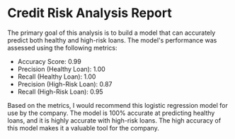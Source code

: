 # Credit Risk Analysis Report

The primary goal of this analysis is to build a model that can accurately predict both healthy and high-risk loans. The model's performance was assessed using the following metrics:

- Accuracy Score: 0.99
- Precision (Healthy Loan): 1.00
- Recall (Healthy Loan): 1.00
- Precision (High-Risk Loan): 0.87
- Recall (High-Risk Loan): 0.95

Based on the metrics, I would recommend this logistic regression model for use by the company. The model is 100% accurate at predicting healthy loans, and it is highly accurate with high-risk loans. The high accuracy of this model makes it a valuable tool for the company.
